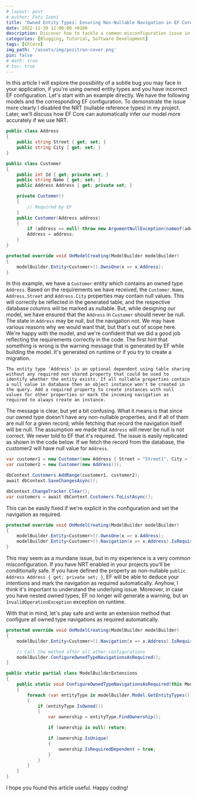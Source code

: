 ```yaml
---
# layout: post
# author: Fati Iseni
title: "Owned Entity Types: Ensuring Non-Nullable Navigation in EF Core"
date: 2022-11-30 12:00:00 +0100
description: Discover how to tackle a common misconfiguration issue in Entity Framework Core involving owned types and nullable navigations. Learn how to ensure non-nullable navigation properties with practical examples and extension methods for better code reliability.
categories: [Blogging, Tutorial, Software Development]
tags: [EFCore]
img_path: '/assets/img/pozitron-cover.png'
pin: false
# math: true
# toc: true
---
```

In this article I will explore the possibility of a subtle bug you may face in your application, if you're using owned entity types and you have incorrect EF configuration. Let's start with an example directly. We have the following models and the corresponding EF configuration. To demonstrate the issue more clearly I disabled the NRT (nullable reference types) in my project. Later, we'll discuss how EF Core can automatically infer our model more accurately if we use NRT.

```csharp
public class Address
{
    public string Street { get; set; }
    public string City { get; set; }
}

public class Customer
{
    public int Id { get; private set; }
    public string Name { get; set; }
    public Address Address { get; private set; }

    private Customer()
    {
        // Required by EF
    }
    public Customer(Address address)
    {
        if (address == null) throw new ArgumentNullException(nameof(address));
        Address = address;
    }
}
```

```csharp
protected override void OnModelCreating(ModelBuilder modelBuilder)
{
	modelBuilder.Entity<Customer>().OwnsOne(x => x.Address);
}
```

In this example, we have a `Customer` entity which contains an owned type `Address`. Based on the requirements we have received, the `Customer.Name`, `Address.Street` and `Address.City` properties may contain null values. This will correctly be reflected in the generated table, and the respective database columns will be marked as nullable. But, while designing our model, we have ensured that the `Address` in `Customer` should never be null. The state in `Address` may be null, but the navigation not. We may have various reasons why we would want that, but that's out of scope here. We're happy with the model, and we're confident that we did a good job reflecting the requirements correctly in the code. The first hint that something is wrong is the warning message that is generated by EF while building the model. It's generated on runtime or if you try to create a migration.

```
The entity type 'Address' is an optional dependent using table sharing without any required non shared property that could be used to identify whether the entity exists. If all nullable properties contain a null value in database then an object instance won't be created in the query. Add a required property to create instances with null values for other properties or mark the incoming navigation as required to always create an instance.
```

The message is clear, but yet a bit confusing. What it means is that since our owned type doesn't have any non-nullable properties, and if all of them are null for a given record; while fetching that record the navigation itself will be null. The assumption we made that `Address` will never be null is not correct. We never told to EF that it's required. The issue is easily replicated as shown in the code below. If we fetch the record from the database, the customer2 will have null value for `Address`.

```csharp
var customer1 = new Customer(new Address { Street = "Street1", City = "City1" });
var customer2 = new Customer(new Address());

dbContext.Customers.AddRange(customer1, customer2);
await dbContext.SaveChangesAsync();

dbContext.ChangeTracker.Clear();
var customers = await dbContext.Customers.ToListAsync();
```

This can be easily fixed if we're explicit in the configuration and set the navigation as required.

```csharp
protected override void OnModelCreating(ModelBuilder modelBuilder)
{
    modelBuilder.Entity<Customer>().OwnsOne(x => x.Address);
    modelBuilder.Entity<Customer>().Navigation(x => x.Address).IsRequired();
}
```

This may seem as a mundane issue, but in my experience is a very common misconfiguration. If you have NRT enabled in your projects you'll be conditionally safe. If you have defined the property as non-nullable `public Address Address { get; private set; }`, EF will be able to deduce your intentions and mark the navigation as required automatically. Anyhow, I think it's important to understand the underlying issue. Moreover, in case you have nested owned types, EF no longer will generate a warning, but an `InvalidOperationException` exception on runtime.

With that in mind, let's play safe and write an extension method that configure all owned type navigations as required automatically.

```csharp
protected override void OnModelCreating(ModelBuilder modelBuilder)
{
    modelBuilder.Entity<Customer>().Navigation(x => x.Address).IsRequired();

    // Call the method after all other configurations
    modelBuilder.ConfigureOwnedTypeNavigationsAsRequired();
}
```

```csharp
public static partial class ModelBuilderExtensions
{
    public static void ConfigureOwnedTypeNavigationsAsRequired(this ModelBuilder modelBuilder)
    {
        foreach (var entityType in modelBuilder.Model.GetEntityTypes())
        {
            if (entityType.IsOwned())
            {
                var ownership = entityType.FindOwnership();

                if (ownership is null) return;

                if (ownership.IsUnique)
                {
                    ownership.IsRequiredDependent = true;
                }
            }
        }
    }
}
```

I hope you found this article useful. Happy coding!